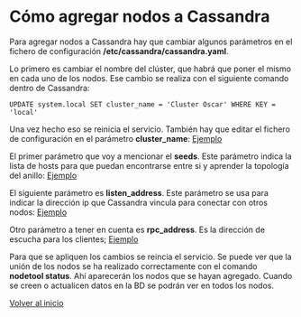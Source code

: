 # Cómo agregar nodos a Cassandra

Para agregar nodos a Cassandra hay que cambiar algunos parámetros en el fichero de configuración **/etc/cassandra/cassandra.yaml**.

Lo primero es cambiar el nombre del clúster, que habrá que poner el mismo en cada uno de los nodos. Ese cambio se realiza con el siguiente comando dentro de Cassandra:

`UPDATE system.local SET cluster_name = 'Cluster Oscar' WHERE KEY = 'local'`

Una vez hecho eso se reinicia el servicio. También hay que editar el fichero de configuración en el parámetro **cluster_name**: [Ejemplo](https://github.com/oscarmb99/Cassandra/blob/main/imagenes/clustername.PNG)


El primer parámetro que voy a mencionar el **seeds**. Este parámetro indica la lista de hosts para que puedan encontrarse entre si y aprender la topología del anillo: [Ejemplo](https://github.com/oscarmb99/Cassandra/blob/main/imagenes/seeds.PNG)

El siguiente parámetro es **listen_address**. Este parámetro se usa para indicar la dirección ip que Cassandra vincula para conectar con otros nodos: [Ejemplo](https://github.com/oscarmb99/Cassandra/blob/main/imagenes/listenaddress.PNG)

Otro parámetro a tener en cuenta es **rpc_address**. Es la dirección de escucha para los clientes; [Ejemplo](https://github.com/oscarmb99/Cassandra/blob/main/imagenes/rcpaddress.PNG)

Para que se apliquen los cambios se reincia el servicio. Se puede ver que la unión de los nodos se ha realizado correctamente con el comando **nodetool status**. Ahí aparecerán los
nodos que se hayan agregado. Cuando se creen o actualicen datos en la BD se podrán ver en todos los nodos.

[ Volver al inicio ](https://github.com/oscarmb99/Cassandra/blob/main/README.md)
